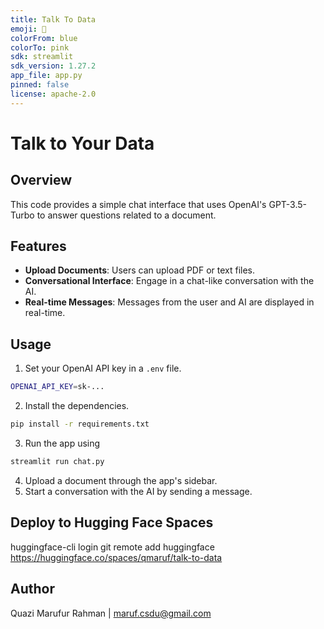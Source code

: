 ```yaml
---
title: Talk To Data
emoji: 🐠
colorFrom: blue
colorTo: pink
sdk: streamlit
sdk_version: 1.27.2
app_file: app.py
pinned: false
license: apache-2.0
---
```


# Talk to Your Data

## Overview

This code provides a simple chat interface that uses OpenAI's GPT-3.5-Turbo to answer questions related to a document.

## Features

- **Upload Documents**: Users can upload PDF or text files.
- **Conversational Interface**: Engage in a chat-like conversation with the AI.
- **Real-time Messages**: Messages from the user and AI are displayed in real-time.

## Usage

1. Set your OpenAI API key in a `.env` file.
```bash
OPENAI_API_KEY=sk-...
```
2. Install the dependencies.
```bash
pip install -r requirements.txt
```
3. Run the app using
```bash
streamlit run chat.py
```
4. Upload a document through the app's sidebar.
5. Start a conversation with the AI by sending a message.

## Deploy to Hugging Face Spaces
huggingface-cli login
git remote add huggingface https://huggingface.co/spaces/qmaruf/talk-to-data


## Author
Quazi Marufur Rahman | maruf.csdu@gmail.com
